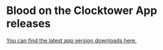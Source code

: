 # Blood on the Clocktower App releases

[You can find the latest app version downloads here.](https://github.com/ThePandemoniumInstitute/botc-release/tags)

